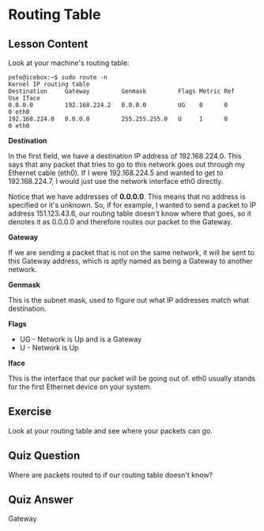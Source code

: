 # Routing Table

## Lesson Content

Look at your machine's routing table:

```plaintext
pete@icebox:~$ sudo route -n
Kernel IP routing table
Destination     Gateway         Genmask         Flags Metric Ref    Use Iface
0.0.0.0         192.168.224.2   0.0.0.0         UG    0      0        0 eth0
192.168.224.0   0.0.0.0         255.255.255.0   U     1      0        0 eth0
```

**Destination**

In the first field, we have a destination IP address of 192.168.224.0. This says that any packet that tries to go to this network goes out through my Ethernet cable (eth0). If I were 192.168.224.5 and wanted to get to 192.168.224.7, I would just use the network interface eth0 directly.

Notice that we have addresses of **0.0.0.0**. This means that no address is specified or it's unknown. So, if for example, I wanted to send a packet to IP address 151.123.43.6, our routing table doesn't know where that goes, so it denotes it as 0.0.0.0 and therefore routes our packet to the Gateway.

**Gateway**

If we are sending a packet that is not on the same network, it will be sent to this Gateway address, which is aptly named as being a Gateway to another network.

**Genmask**

This is the subnet mask, used to figure out what IP addresses match what destination.

**Flags**

- UG - Network is Up and is a Gateway
- U - Network is Up

**Iface**

This is the interface that our packet will be going out of. eth0 usually stands for the first Ethernet device on your system.

## Exercise

Look at your routing table and see where your packets can go.

## Quiz Question

Where are packets routed to if our routing table doesn't know?

## Quiz Answer

Gateway
